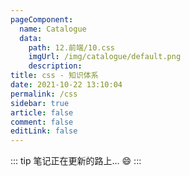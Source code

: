 ```yaml
---
pageComponent: 
  name: Catalogue
  data: 
    path: 12.前端/10.css
    imgUrl: /img/catalogue/default.png
    description: 
title: css - 知识体系
date: 2021-10-22 13:10:04
permalink: /css
sidebar: true
article: false
comment: false
editLink: false
---
```


::: tip
笔记正在更新的路上... :smile:
:::